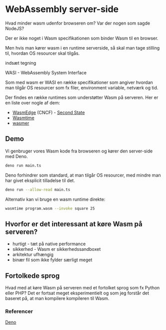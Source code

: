# WebAssembly server-side

Hvad minder wasm udenfor browseren om? Var der nogen som sagde NodeJS?

Der er ikke noget i Wasm specifikationen som binder Wasm til en browser.

Men hvis man kører wasm i en runtime serverside, så skal man tage stilling til, hvordan
OS resourcer skal tilgås.

indsæt tegning

WASI - WebAssembly System Interface

Som med wasm er WASI en række specifikationer som angiver hvordan man tilgår OS resourcer som fx filer, environment variable, netværk og tid.

Der findes en række runtimes som understøtter Wasm på serveren. Her er en liste over nogle af dem:

- [WasmEdge](https://wasmedge.org/) (CNCF) - [Second State](https://www.secondstate.io/)
- [Wasmtime](https://wasmtime.dev/)
- [wasmer](https://wasmer.io/)

## Demo

Vi genbruger vores Wasm kode fra browseren og kører den server-side med Deno.

```bash
deno run main.ts
```

Deno forhindrer som standard, at man tilgår OS resourcer, med mindre man har givet eksplicit tilladelse til det.

```bash
deno run --allow-read main.ts
```

Alternativ kan vi bruge en wasm runtime direkte:

```bash
wasmtime program.wasm --invoke square 25
```

## Hvorfor er det interessant at køre Wasm på serveren?

- hurtigt - tæt på native performance
- sikkerhed - Wasm er sikkerhedssandboxet
- arkitektur ufhængig
- binær fil som ikke fylder særligt meget

## Fortolkede sprog

Hvad med at køre Wasm på serveren med et fortolket sprog som fx Python eller PHP? Det er fortsat meget eksperimentielt og som jeg forstår det baseret på, at man kompilere kompileren til Wasm.

### Referencer

[Deno](https://deno.land/manual@v1.12.2/getting_started/webassembly)

